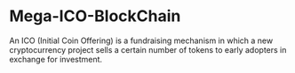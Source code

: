 # Mega-ICO-BlockChain
 An ICO (Initial Coin Offering) is a fundraising mechanism in which a new cryptocurrency project sells a certain number of tokens to early adopters in exchange for investment. 
